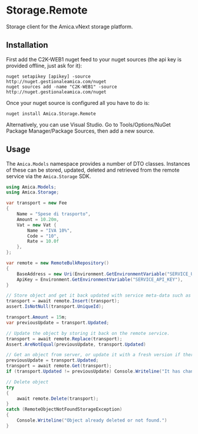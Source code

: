# Storage.Remote
Storage client for the Amica.vNext storage platform.

## Installation
First add the C2K-WEB1 nuget feed to your nuget sources (the api key is provided offline, just ask for it):
```
nuget setapikey [apikey] -source http://nuget.gestionaleamica.com/nuget
nuget sources add -name "C2K-WEB1" -source http://nuget.gestionaleamica.com/nuget
```

Once your nuget source is configured all you have to do is:
```
nuget install Amica.Storage.Remote
```
Alternatively, you can use Visual Studio. Go to Tools/Options/NuGet Package Manager/Package Sources, then 
add a new source.

## Usage
The `Amica.Models` namespace provides a number of DTO classes. Instances of these can be stored, updated, 
deleted and retrieved from the remote service via the `Amica.Storage` SDK.

```c#	
using Amica.Models;
using Amica.Storage;

var transport = new Fee 
{
	Name = "Spese di trasporto",
	Amount = 10.20m,
	Vat = new Vat { 
		Name = "IVA 10%", 
		Code = "10",
		Rate = 10.0f
	},
};

var remote = new RemoteBulkRepository() 
{
	BaseAddress = new Uri(Environment.GetEnvironmentVariable("SERVICE_URI")),
	ApiKey = Environment.GetEnvironmentVariable("SERVICE_API_KEY"),
}

// Store object and get it back updated with service meta-data such as the UniqueId.
transport = await remote.Insert(transport);
assert.IsNotNull(transport.UniqueId);

transport.Amount = 15m;
var previousUpdate = transport.Updated;

// Update the object by storing it back on the remote service.
transport = await remote.Replace(transport);
Assert.AreNotEqual(previousUpdate, transport.Updated)

// Get an object from server, or update it with a fresh version if there is one available
previousUpdate = transport.Updated;
transport = await remote.Get(transport);
if (transport.Updated != previousUpdate) Console.Writeline("It has changed!");

// Delete object 
try 
{ 
	await remote.Delete(transport); 
}
catch (RemoteObjectNotFoundStorageException) 
{
	Console.Writeline("Object already deleted or not found.")
}